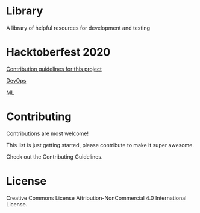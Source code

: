 # Library

A library of helpful resources for development and testing

# Hacktoberfest 2020

[Contribution guidelines for this project](https://github.com/WebLegends/Library/wiki/Hacktoberfest-2020)

[DevOps](https://github.com/WebLegends/Library/tree/main/DevOps)  

[ML](https://github.com/WebLegends/Library/tree/main/ML)

# Contributing
Contributions are most welcome!

This list is just getting started, please contribute to make it super awesome.

Check out the Contributing Guidelines.

# License
Creative Commons License
Attribution-NonCommercial 4.0 International License.
